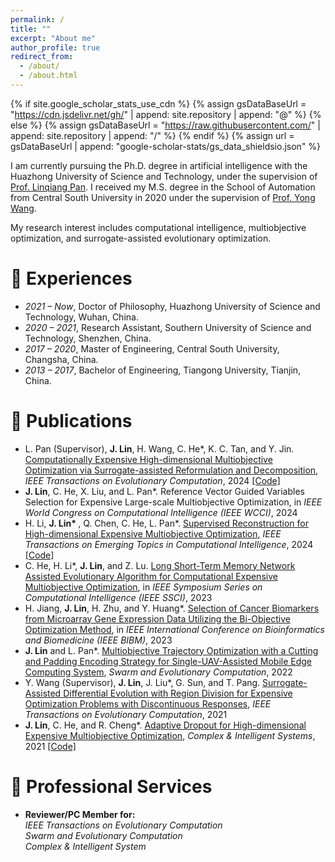 ```yaml
---
permalink: /
title: ""
excerpt: "About me"
author_profile: true
redirect_from: 
  - /about/
  - /about.html
---
```


{% if site.google_scholar_stats_use_cdn %}
{% assign gsDataBaseUrl = "https://cdn.jsdelivr.net/gh/" | append: site.repository | append: "@" %}
{% else %}
{% assign gsDataBaseUrl = "https://raw.githubusercontent.com/" | append: site.repository | append: "/" %}
{% endif %}
{% assign url = gsDataBaseUrl | append: "google-scholar-stats/gs_data_shieldsio.json" %}

<span class='anchor' id='about-me'></span>

I am currently pursuing the Ph.D. degree in artificial intelligence with the Huazhong University of Science and Technology, under the supervision of [Prof. Linqiang Pan](http://faculty.hust.edu.cn/panlinqiang/zh_CN/index.htm). I received my M.S. degree in the School of Automation from Central South University in 2020 under the supervision of [Prof. Yong Wang](https://faculty.csu.edu.cn/wangyong/zh_CN/index.htm).

My research interest includes computational intelligence, multiobjective optimization, and surrogate-assisted evolutionary optimization. 
<!-- I have published more than 100 papers at the top international AI conferences with total <a href='https://scholar.google.com/citations?user=DhtAFkwAAAAJ'>google scholar citations <strong><span id='total_cit'>260000+</span></strong></a> (You can also use google scholar badge <a href='https://scholar.google.com/citations?user=DhtAFkwAAAAJ'><img src="https://img.shields.io/endpoint?url={{ url | url_encode }}&logo=Google%20Scholar&labelColor=f6f6f6&color=9cf&style=flat&label=citations"></a>). -->

# 📖 Experiences
- *2021 – Now*, Doctor of Philosophy, Huazhong University of Science and Technology, Wuhan, China.
- *2020 – 2021*, Research Assistant, Southern University of Science and Technology, Shenzhen, China.
- *2017 – 2020*, Master of Engineering, Central South University, Changsha, China.
- *2013 – 2017*, Bachelor of Engineering, Tiangong University, Tianjin, China.

<!-- # 🔥 News -->
<!-- - *2022.02*: &nbsp;🎉🎉 Lorem ipsum dolor sit amet, consectetur adipiscing elit. Vivamus ornare aliquet ipsum, ac tempus justo dapibus sit amet.  -->
<!-- - *2022.02*: &nbsp;🎉🎉 Lorem ipsum dolor sit amet, consectetur adipiscing elit. Vivamus ornare aliquet ipsum, ac tempus justo dapibus sit amet.  -->

# 📝 Publications 

<!--- <b>J. Lin</b>, C. He, H. Jiang, and L. Pan. Surrogate-assisted Multiobjective Genes Selection Method for Cell Classification from Single-cell RNA Sequencing Data, _IEEE Transactions on Evolutionary Computation_, under review --> 
<!--- <b>J. Lin</b>, C. He, Y. Tian, and L. Pan. Variable Reconstruction for Evolutionary Large-scale Expensive Multiobjective Optimization, _IEEE/CAA Journal of Automatica Sinica_, under review  <br>  -->
- L. Pan (Supervisor), <b>J. Lin</b>, H. Wang, C. He*, K. C. Tan, and Y. Jin. [Computationally Expensive High-dimensional Multiobjective Optimization via Surrogate-assisted Reformulation and Decomposition](https://ieeexplore.ieee.org/document/10477568), _IEEE Transactions on Evolutionary Computation_, 2024
 [[Code]](https://github.com/jqlincn/TP-SAEA)
- **J. Lin**, C. He, X. Liu, and L. Pan*. Reference Vector Guided Variables Selection for Expensive Large-scale Multiobjective Optimization, in _IEEE World Congress on Computational Intelligence (IEEE WCCI)_, 2024
- H. Li, <b>J. Lin* </b>, Q. Chen, C. He, L. Pan*. [Supervised Reconstruction for High-dimensional Expensive Multiobjective Optimization](https://ieeexplore.ieee.org/abstract/document/10428945), _IEEE Transactions on Emerging Topics in Computational Intelligence_, 2024
[[Code]](https://github.com/jqlincn/SR-SAEA)
- C. He, H. Li*, <b>J. Lin</b>, and Z. Lu. [Long Short-Term Memory Network Assisted Evolutionary Algorithm for Computational Expensive Multiobjective Optimization](https://ieeexplore.ieee.org/abstract/document/10371889), in _IEEE Symposium Series on Computational Intelligence (IEEE SSCI)_, 2023
- H. Jiang, **J. Lin**, H. Zhu, and Y. Huang*. [Selection of Cancer Biomarkers from Microarray Gene Expression Data Utilizing the Bi-Objective Optimization Method](https://ieeexplore.ieee.org/abstract/document/10385464), in _IEEE International Conference on Bioinformatics and Biomedicine (IEEE BIBM)_, 2023
- <b>J. Lin</b> and L. Pan*. [Multiobjective Trajectory Optimization with a Cutting and Padding Encoding Strategy for Single-UAV-Assisted Mobile Edge Computing System](https://www.sciencedirect.com/science/article/pii/S2210650222001316), _Swarm and Evolutionary Computation_, 2022
- Y. Wang (Supervisor), <b>J. Lin</b>, J. Liu*, G. Sun, and T. Pang. [Surrogate-Assisted Differential Evolution with Region Division for Expensive Optimization Problems with Discontinuous Responses](https://ieeexplore.ieee.org/abstract/document/9559391), _IEEE Transactions on Evolutionary Computation_, 2021  <br>
- <b>J. Lin</b>, C. He, and R. Cheng*. [Adaptive Dropout for High-dimensional Expensive Multiobjective Optimization](https://link.springer.com/article/10.1007/s40747-021-00362-5), _Complex & Intelligent Systems_, 2021
  [[Code]](https://github.com/jqlincn/ADSAPSO)


<!-- <div class='paper-box'><div class='paper-box-image'><div><div class="badge">CVPR 2016</div><img src='images/500x300.png' alt="sym" width="100%"></div></div> -->
<!-- <div class='paper-box-text' markdown="1"> -->

<!-- [Deep Residual Learning for Image Recognition](https://openaccess.thecvf.com/content_cvpr_2016/papers/He_Deep_Residual_Learning_CVPR_2016_paper.pdf) -->

<!-- **Kaiming He**, Xiangyu Zhang, Shaoqing Ren, Jian Sun -->

<!-- [**Project**](https://scholar.google.com/citations?view_op=view_citation&hl=zh-CN&user=DhtAFkwAAAAJ&citation_for_view=DhtAFkwAAAAJ:ALROH1vI_8AC) <strong><span class='show_paper_citations' data='DhtAFkwAAAAJ:ALROH1vI_8AC'></span></strong> -->
<!-- - Lorem ipsum dolor sit amet, consectetur adipiscing elit. Vivamus ornare aliquet ipsum, ac tempus justo dapibus sit amet.  -->
<!-- </div> -->
<!-- </div> -->

<!-- - [Lorem ipsum dolor sit amet, consectetur adipiscing elit. Vivamus ornare aliquet ipsum, ac tempus justo dapibus sit amet](https://github.com), A, B, C, **CVPR 2020** -->

<!-- # 🎖 Honors and Awards -->
<!-- - *2021.10* Lorem ipsum dolor sit amet, consectetur adipiscing elit. Vivamus ornare aliquet ipsum, ac tempus justo dapibus sit amet.  -->
<!-- - *2021.09* Lorem ipsum dolor sit amet, consectetur adipiscing elit. Vivamus ornare aliquet ipsum, ac tempus justo dapibus sit amet.  -->

<!-- # 💬 Invited Talks -->
<!-- - *2021.06*, Lorem ipsum dolor sit amet, consectetur adipiscing elit. Vivamus ornare aliquet ipsum, ac tempus justo dapibus sit amet.  -->
<!-- - *2021.03*, Lorem ipsum dolor sit amet, consectetur adipiscing elit. Vivamus ornare aliquet ipsum, ac tempus justo dapibus sit amet.  \| [\[video\]](https://github.com/) -->

<!-- # 💻 Internships -->
<!-- - *2019.05 - 2020.02*, [Lorem](https://github.com/), China. -->

# 📌 Professional Services
- **Reviewer/PC Member for:**   <br>
  _IEEE Transactions on Evolutionary Computation_   <br>
  _Swarm and Evolutionary Computation_   <br>
  _Complex & Intelligent System_   <br>
